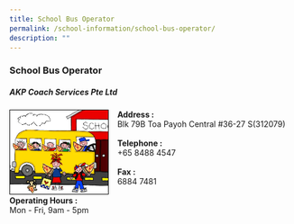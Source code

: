 ```yaml
---
title: School Bus Operator
permalink: /school-information/school-bus-operator/
description: ""
---
```

### **School Bus Operator**
##### **AKP Coach Services Pte Ltd**

<img src="/images/bus%20operator.jpg" style="width:35%;margin-right:15px;" align = "left">**Address :**<br>
Blk 79B Toa Payoh Central #36-27 S(312079)<br><br>**Telephone :**<br>+65 8488 4547<br><br>**Fax :**<br>6884 7481<br><br>**Operating Hours :**<br>Mon - Fri, 9am - 5pm